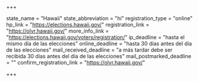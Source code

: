 +++

state_name = "Hawaii"
state_abbreviation = "hi"
registration_type = "online"
hp_link = "https://elections.hawaii.gov/"
registration_link = "https://olvr.hawaii.gov/"
more_info_link = "https://elections.hawaii.gov/voters/registration/"
ip_deadline = "hasta el mismo día de las elecciones"
online_deadline = "hasta 30 días antes del día de las elecciones"
mail_received_deadline = "a más tardar debe ser recibida 30 días antes del día de las elecciones"
mail_postmarked_deadline = ""
confirm_registration_link = "https://olvr.hawaii.gov/"

+++